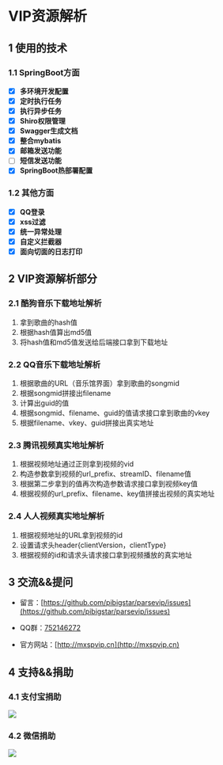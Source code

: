 # VIP资源解析

## 1 使用的技术

### 1.1 SpringBoot方面

- [x] **多环境开发配置**
- [x] **定时执行任务**
- [x] **执行异步任务**
- [x] **Shiro权限管理**
- [x] **Swagger生成文档**
- [x] **整合mybatis**
- [x] **邮箱发送功能**
- [ ] **短信发送功能**
- [x] **SpringBoot热部署配置**

### 1.2 其他方面

- [x] **QQ登录**
- [x] **xss过滤**
- [x] **统一异常处理**
- [x] **自定义拦截器**
- [x] **面向切面的日志打印**

## 2 VIP资源解析部分

### 2.1 酷狗音乐下载地址解析
1. 拿到歌曲的hash值
2. 根据hash值算出md5值
3. 将hash值和md5值发送给后端接口拿到下载地址

### 2.2 QQ音乐下载地址解析
1. 根据歌曲的URL（音乐馆界面）拿到歌曲的songmid
2. 根据songmid拼接出filename
3. 计算出guid的值
4. 根据songmid、filename、guid的值请求接口拿到歌曲的vkey
5. 根据filename、vkey、guid拼接出真实地址


### 2.3 腾讯视频真实地址解析
1. 根据视频地址通过正则拿到视频的vid
2. 构造参数拿到视频的url_prefix、streamID、filename值
3. 根据第二步拿到的值再次构造参数请求接口拿到视频key值
4. 根据视频的url_prefix、filename、key值拼接出视频的真实地址

### 2.4 人人视频真实地址解析
1. 根据视频地址的URL拿到视频的id
2. 设置请求头header{clientVersion，clientType}
2. 根据视频的id和请求头请求接口拿到视频播放的真实地址

## 3 交流&&提问

- 留言：[https://github.com/pibigstar/parsevip/issues](https://github.com/pibigstar/parsevip/issues)

- QQ群：[752146272](https://shang.qq.com/wpa/qunwpa?idkey=875408aae56499d92ddcdda3966fa7c01e1d3b587b038d335917df7d41893170)

- 官方网站：[http://mxspvip.cn](http://mxspvip.cn)

## 4 支持&&捐助

### 4.1 支付宝捐助

![](http://mxspvip.cn/images/alipay.jpg)

### 4.2 微信捐助

![](http://mxspvip.cn/images/tenpay.jpg)